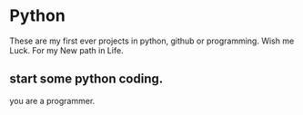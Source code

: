 # Python

These are my first ever projects in python, github or programming.
Wish me Luck.
For my New path in Life.
## start some python coding.
you are a programmer.